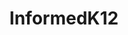 ---
title: InformedK12
description: Easy-to-use workflow automation solution that helps school district administrators digitize forms, automate processes and track approvals.
link: https://www.informedk12.com/careers
image: https://www.informedk12.com/hubfs/Logo%20%5BJune-17%5D/mark-rgb-isolated.png?t=1536235567849
---